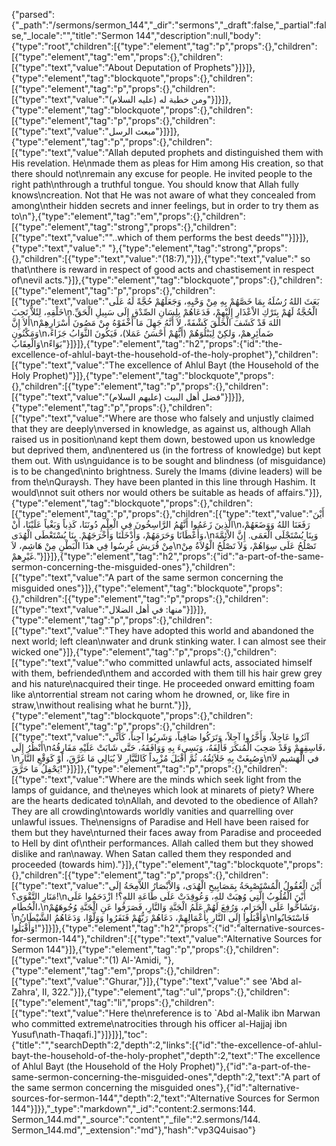 {"parsed":{"_path":"/sermons/sermon_144","_dir":"sermons","_draft":false,"_partial":false,"_locale":"","title":"Sermon 144","description":null,"body":{"type":"root","children":[{"type":"element","tag":"p","props":{},"children":[{"type":"element","tag":"em","props":{},"children":[{"type":"text","value":"About Deputation of Prophets"}]}]},{"type":"element","tag":"blockquote","props":{},"children":[{"type":"element","tag":"p","props":{},"children":[{"type":"text","value":"ومن خطبة له (عليه السلام)"}]}]},{"type":"element","tag":"blockquote","props":{},"children":[{"type":"element","tag":"p","props":{},"children":[{"type":"text","value":"مبعث الرسل"}]}]},{"type":"element","tag":"p","props":{},"children":[{"type":"text","value":"Allah deputed prophets and distinguished them with His revelation. He\nmade them as pleas for Him among His creation, so that there should not\nremain any excuse for people. He invited people to the right path\nthrough a truthful tongue. You should know that Allah fully knows\ncreation. Not that He was not aware of what they concealed from among\ntheir hidden secrets and inner feelings, but in order to try them as to\n"},{"type":"element","tag":"em","props":{},"children":[{"type":"element","tag":"strong","props":{},"children":[{"type":"text","value":"\"..which of them performs the best deeds\""}]}]},{"type":"text","value":" "},{"type":"element","tag":"strong","props":{},"children":[{"type":"text","value":"(18:7),"}]},{"type":"text","value":" so that\nthere is reward in respect of good acts and chastisement in respect of\nevil acts."}]},{"type":"element","tag":"blockquote","props":{},"children":[{"type":"element","tag":"p","props":{},"children":[{"type":"text","value":"بَعَثَ اللهُ رُسُلَهُ بِمَا خَصَّهُمْ بِهِ مِنْ وَحْيِهِ، وَجَعَلَهُمْ حُجَّةً لَهُ عَلَى خَلْقِهِ، لِئَلاَّ تَجِبَ\nالْحُجَّةُ لَهُمْ بِتَرْكِ الاْعْذَارِ إِلَيْهِمْ، فَدَعَاهُمْ بِلِسَانِ الصِّدْقِ إِلَى سَبِيلِ الْحَقِّ. أَلاَ إِنَّ\nاللهَ قَدْ كَشَفَ الْخَلْقَ كَشْفَةً، لاَ أَنَّهُ جَهِلَ مَا أَخْفَوْهُ مِنْ مَصُونَ أَسْرَارِهِمْ وَمَكْنُونِ\nضَماَئِرِهمْ، وَلكِنْ لِيَبْلُوَهُمْ (أَيُّهُمْ أَحْسَنُ عَمَلا)، فَيَكُونَ الثَّوَابُ جَزَاءً، وَالْعِقَابُ\nبَوَاءً"}]}]},{"type":"element","tag":"h2","props":{"id":"the-excellence-of-ahlul-bayt-the-household-of-the-holy-prophet"},"children":[{"type":"text","value":"The excellence of Ahlul Bayt (the Household of the Holy Prophet)"}]},{"type":"element","tag":"blockquote","props":{},"children":[{"type":"element","tag":"p","props":{},"children":[{"type":"text","value":"فضل أهل البيت (عليهم السلام)"}]}]},{"type":"element","tag":"p","props":{},"children":[{"type":"text","value":"Where are those who falsely and unjustly claimed that they are deeply\nversed in knowledge, as against us, although Allah raised us in position\nand kept them down, bestowed upon us knowledge but deprived them, and\nentered us (in the fortress of knowledge) but kept them out. With us\nguidance is to be sought and blindness (of misguidance) is to be changed\ninto brightness. Surely the Imams (divine leaders) will be from the\nQuraysh. They have been planted in this line through Hashim. It would\nnot suit others nor would others be suitable as heads of affairs."}]},{"type":"element","tag":"blockquote","props":{},"children":[{"type":"element","tag":"p","props":{},"children":[{"type":"text","value":"أَيْنَ الَّذِينَ زَعَمُوا أَنَّهُمُ الرَّاسِخُونَ فِي الْعِلْمِ دُونَنَا، كَذِباً وَبَغْياً عَلَيْنَا، أَنْ\nرَفَعَنَا اللهُ وَوَضَعَهُمْ، وَأَعْطَانَا وَحَرَمَهُمْ، وَأَدْخَلَنَا وَأَخْرَجَهُمْ. بِنَا يُسْتَعْطَى الْهُدَى،\nوَبِنَا يُسْتَجْلَى الْعَمَى. إِنَّ الاْئِمَّةَ مِنْ قُرَيش غُرِسُوا فِي هذَا الْبَطْنِ مِنْ هَاشِم، لاَ\nتَصْلُحُ عَلَى سِوَاهُمْ، وَلاَ تَصْلُحُ الْوُلاَةُ مِنْ غَيْرِهمْ."}]}]},{"type":"element","tag":"h2","props":{"id":"a-part-of-the-same-sermon-concerning-the-misguided-ones"},"children":[{"type":"text","value":"A part of the same sermon concerning the misguided ones"}]},{"type":"element","tag":"blockquote","props":{},"children":[{"type":"element","tag":"p","props":{},"children":[{"type":"text","value":"منها: في أهل الضلال"}]}]},{"type":"element","tag":"p","props":{},"children":[{"type":"text","value":"They have adopted this world and abandoned the next world; left clean\nwater and drunk stinking water. I can almost see their wicked one"}]},{"type":"element","tag":"p","props":{},"children":[{"type":"text","value":"who committed unlawful acts, associated himself with them, befriended\nthem and accorded with them till his hair grew grey and his nature\nacquired their tinge. He proceeded onward emitting foam like a\ntorrential stream not caring whom he drowned, or, like fire in straw,\nwithout realising what he burnt."}]},{"type":"element","tag":"blockquote","props":{},"children":[{"type":"element","tag":"p","props":{},"children":[{"type":"text","value":"آثَرُوا عَاجِلاً، وَأَخَّرُوا آجِلاً، وَتَرَكُوا صَافِياً، وَشَرِبُوا آجِناً، كَأَنِّي أَنْظُرُ إِلَى\nفَاسِقِهِمْ وَقَدْ صَحِبَ الْمُنكَرَ فَأَلِفَهُ، وَبَسِىءَ بِهِ وَوَافَقَهُ، حَتَّى شَابَتْ عَلَيْهِ مَفَارِقُهُ،\nوَصُبِغَتْ بِهِ خَلاَئِقُهُ، ثُمَّ أَقْبَلَ مُزْبِداً كَالتَّيَّارِ لاَ يُبَالِي مَا غَرَّقَ، أَوْ كَوَقْعِ النَّارِ\nفي الْهَشيمِ لاَ يَحْفِلُ مَا حَرَّقَ!"}]}]},{"type":"element","tag":"p","props":{},"children":[{"type":"text","value":"Where are the minds which seek light from the lamps of guidance, and the\neyes which look at minarets of piety? Where are the hearts dedicated to\nAllah, and devoted to the obedience of Allah? They are all crowding\ntowards worldly vanities and quarrelling over unlawful issues. The\nensigns of Paradise and Hell have been raised for them but they have\nturned their faces away from Paradise and proceeded to Hell by dint of\ntheir performances. Allah called them but they showed dislike and ran\naway. When Satan called them they responded and proceeded (towards him)."}]},{"type":"element","tag":"blockquote","props":{},"children":[{"type":"element","tag":"p","props":{},"children":[{"type":"text","value":"أَيْنَ الْعُقُولُ الْمُسْتَصْبِحَةُ بِمَصَابِيحِ الْهُدَى، وَالاْبْصَارُ اللاَّمِحَةُ إِلَى مَنَارِ التَّقْوَى؟!\nأَيْنَ الْقُلُوبُ الَّتِي وُهِبَتْ للهِ، وَعُوقِدَتْ عَلَى طَاعَةِ اللهِ؟! ازْدَحَمُوا عَلَى الْحُطَامِ،\nوَتَشَاحُّوا عَلَى الْحَرَامِ، وَرُفِعَ لَهُمْ عَلَمُ الْجَنَّةِ وَالنَّارِ، فَصَرَفُوا عَنِ الْجَنَّةِ وُجُوهَهُمْ،\nوَأَقْبَلُوا إِلَى النَّارِ بِأَعْمَالِهِمْ، دَعَاهُمْ رَبُّهُمْ فَنَفَرُوا وَوَلَّوْا، وَدَعَاهُمُ الشَّيْطَانُ\nفَاسْتَجَابُوا وَأَقْبَلُوا!"}]}]},{"type":"element","tag":"h2","props":{"id":"alternative-sources-for-sermon-144"},"children":[{"type":"text","value":"Alternative Sources for Sermon 144"}]},{"type":"element","tag":"p","props":{},"children":[{"type":"text","value":"(1) Al-'Amidi, "},{"type":"element","tag":"em","props":{},"children":[{"type":"text","value":"Ghurar,"}]},{"type":"text","value":" see 'Abd al-Zahra', II, 322."}]},{"type":"element","tag":"ul","props":{},"children":[{"type":"element","tag":"li","props":{},"children":[{"type":"text","value":"Here the\nreference is to `Abd al-Malik ibn Marwan who committed extreme\natrocities through his officer al-Hajjaj ibn Yusuf\nath-Thaqafi.]"}]}]}],"toc":{"title":"","searchDepth":2,"depth":2,"links":[{"id":"the-excellence-of-ahlul-bayt-the-household-of-the-holy-prophet","depth":2,"text":"The excellence of Ahlul Bayt (the Household of the Holy Prophet)"},{"id":"a-part-of-the-same-sermon-concerning-the-misguided-ones","depth":2,"text":"A part of the same sermon concerning the misguided ones"},{"id":"alternative-sources-for-sermon-144","depth":2,"text":"Alternative Sources for Sermon 144"}]}},"_type":"markdown","_id":"content:2.sermons:144. Sermon_144.md","_source":"content","_file":"2.sermons/144. Sermon_144.md","_extension":"md"},"hash":"vp3Q4uisao"}